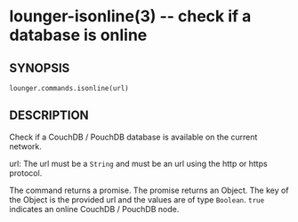 lounger-isonline(3) -- check if a database is online
====================================================

## SYNOPSIS

    lounger.commands.isonline(url)

## DESCRIPTION

Check if a CouchDB / PouchDB database is available on the current
network.

url:
The url must be a `String` and must be an url using the http or https
protocol.

The command returns a promise. The promise returns an Object. The key
of the Object is the provided url and the values are of type `Boolean`.
`true` indicates an online CouchDB / PouchDB node.
